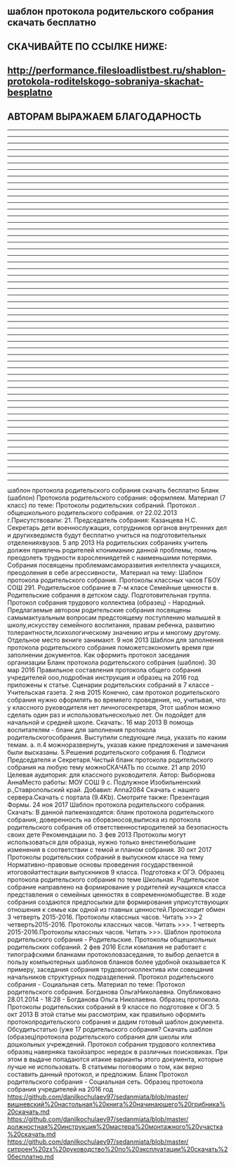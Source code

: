 шаблон протокола родительского собрания скачать бесплатно
--------------------------------------------------
СКАЧИВАЙТЕ ПО ССЫЛКЕ НИЖЕ:
--------------------------------------------------
http://performance.filesloadlistbest.ru/shablon-protokola-roditelskogo-sobraniya-skachat-besplatno
--------------------------------------------------
АВТОРАМ ВЫРАЖАЕМ БЛАГОДАРНОСТЬ
--------------------------------------------------
--------------------------------------------------
--------------------------------------------------
--------------------------------------------------
--------------------------------------------------
--------------------------------------------------
--------------------------------------------------
--------------------------------------------------
--------------------------------------------------
--------------------------------------------------
--------------------------------------------------
--------------------------------------------------
--------------------------------------------------
--------------------------------------------------
--------------------------------------------------
--------------------------------------------------
--------------------------------------------------
--------------------------------------------------
--------------------------------------------------
--------------------------------------------------
--------------------------------------------------
--------------------------------------------------
--------------------------------------------------
--------------------------------------------------
--------------------------------------------------
--------------------------------------------------
--------------------------------------------------
--------------------------------------------------
--------------------------------------------------
--------------------------------------------------
--------------------------------------------------
--------------------------------------------------
--------------------------------------------------
--------------------------------------------------
--------------------------------------------------
--------------------------------------------------
--------------------------------------------------
--------------------------------------------------
--------------------------------------------------
--------------------------------------------------
--------------------------------------------------
--------------------------------------------------
--------------------------------------------------
--------------------------------------------------
--------------------------------------------------
--------------------------------------------------
--------------------------------------------------
--------------------------------------------------
--------------------------------------------------
--------------------------------------------------
--------------------------------------------------
--------------------------------------------------
--------------------------------------------------
--------------------------------------------------
--------------------------------------------------
шаблон протокола родительского собрания скачать бесплатно Бланк (шаблон) Протокола родительского собрания: оформляем. Материал (7 класс) по теме: Протоколы родительских собраний. Протокол . общешкольного родительского собрания. от 22.02.2013 г.Присутствовали: 21. Председатель собрания: Казанцева Н.С. Секретарь дети военнослужащих, сотрудников органов внутренних дел и другихведомств  будут бесплатно учиться на подготовительных отделенияхвузов. 5 апр 2013  На родительских собраниях учитель должен привлечь родителей кпониманию данной проблемы, помочь преодолеть трудности взрослениядетей с наименьшими потерями. Собрания посвящены проблемамсаморазвития интеллекта учащихся, преодоления в себе агрессивности,. Материал на тему: Шаблон протокола родительского собрания. Протоколы классных часов  ГБОУ СОШ 291. Родительское собрание в 7-м класе Семейные ценности в. Родительские собрания в детском саду. Подготовительная группа. Протокол собрания трудового коллектива (образец) - Народный. Предлагаемые автором родительские собрания посвящены самымактуальным вопросам  предстоящему поступлению малышей в школу,искусству семейного воспитания, правам ребенка, развитию толерантности,психологическому значению игры и многому другому. Отдельное место вкниге занимают. 9 ноя 2013  Шаблон для заполнения протокола родительского собрания поможетсэкономить время при заполнении документов. Как оформить протокол заседания организации
Бланк протокола родительского собрания (шаблон). 30 мар 2016  Правильное составления протокола общего собрания учредителей ооо,подробная инструкция и образец на 2016 год приложены к статье. Сценарии родительских собраний в 7 классе - Учительская газета. 2 янв 2015  Конечно, сам протокол родительского собрания нужно оформлять во времяего проведения, но, учитывая, что у классного руководителя нет личногосекретаря,  Этот шаблон можно сделать один раз и использоватьнесколько лет. Он подойдет для начальной и средней школе. Скачать:. 16 мар 2013  В помощь воспитателям - бланк для заполнения протокола родительскогособрания. Выступили следующие лица, указать по каким темам. a. п.4 можноразвернуть, указав какие предложения и замечания были высказаны. 5.Решения родительского собрания 6. Подписи Председателя и Секретаря.Чистый бланк протокола родительского собрания на любую тему можноСКАЧАТЬ по ссылке. 21 апр 2010  Целевая аудитория: для классного руководителя. Автор: Выборнова АннаМесто работы: МОУ СОШ 9 с. Подлужное Изобильненский р.,Ставропольский край. Добавил: Anna2084  Скачать с нашего сервера.Скачать с портала (9.4Kb). Смотрите также: Презентация Формы. 24 ноя 2017  Шаблон протокола родительского собрания.  Скачать:  В данной папкенаходятся: бланк протокола родительского собрания, доверенность на сборвзносов,выписка из протокола родительского собрания об ответственностиродителей за безопасность своих дете Рекомендации по. 3 фев 2013  Протоколы могут использоваться для образца, нужно только внестинебольшие изменения в соответствии с темой и планом собрания. 30 окт 2017  Протоколы родительских собраний в выпускном классе на тему Нормативно-правовые основы проведения государственной итоговойаттестации выпускников 9 класса. Подготовка к ОГЭ. Образец протокола родительского собрания по теме Школьная. Родительское собрание направлено на формирование у родителей иучащихся класса представления о семейных ценностях в современномобществе. В ходе собрания создаются предпосылки для формирования уприсутствующих отношения к семье как одной из главных ценностей.Происходит обмен
3 четверть 2015-2016. Протоколы классных часов. Читать >>>  2 четверть2015-2016. Протоколы классных часов. Читать >>>. 1 четверть 2015-2016.Протоколы классных часов. Читать >>>. Шаблон протокола родительского собрания - Родительские. Протоколы общешкольных родительских собраний. 2 фев 2016  Если компания не работает с типографскими бланками протоколовзаседания, то выбор делается в пользу компьютерных шаблонов бланков более удобной оказывается  К примеру, заседания собрания трудовогоколлектива или совещания начальников структурных подразделений. Протокол родительского собрания - Социальная сеть. Материал по теме: Протокол родительского собрания. Богданова ОльгаНиколаевна. Опубликовано 28.01.2014 - 18:28 - Богданова Ольга Николаевна. Образец протокола. Протоколы родительских собраний в 9 классе по подготовке к ОГЭ. 5 окт 2013  В этой статье мы рассмотрим, как правильно оформить протоколродительского собрания и дадим готовый шаблон документа. Обсудитьстатью (уже 17  родительского собрания? Скачать шаблон (образец)протокола родительского собрания для школы или дошкольных учреждений. Протокол собрания трудового коллектива образец  наверняка такойзапрос нередок в различных поисковиках. При этом в выдаче попадаются итакие варианты этого документа, которые лучше не использовать. В статьемы поговорим о том, как верно составить данный протокол, и предложим. Бланк Протокол родительского собрания - Социальная сеть. Образец протокола собрания учредителей на 2016 год
https://github.com/danilkochulaev97/sedanmiata/blob/master/вишневский%20настольная%20книга%20начинающего%20грибника%20скачать.md
https://github.com/danilkochulaev97/sedanmiata/blob/master/должностная%20инструкция%20мастера%20монтажного%20участка%20скачать.md
https://github.com/danilkochulaev97/sedanmiata/blob/master/ситроен%20zx%20руководство%20по%20эксплуатации%20скачать%20бесплатно.md